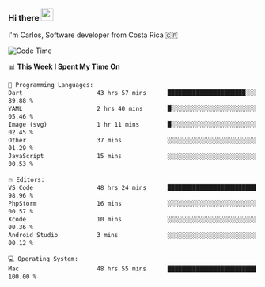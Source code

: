 ### Hi there <img src="https://media.giphy.com/media/hvRJCLFzcasrR4ia7z/giphy.gif" width="25px" height="25px">

I'm Carlos, Software developer from Costa Rica 🇨🇷

[//]: # (<a href="https://app.daily.dev/carum98"><img src="https://github.com/carum98/carum98/blob/main/devcard.svg" width="400" alt="Carlos Umaña Acevedo's Dev Card"/></a>)


<!--START_SECTION:waka-->
![Code Time](http://img.shields.io/badge/Code%20Time-12%2C458%20hrs%2023%20mins-blue)

📊 **This Week I Spent My Time On** 

```text
💬 Programming Languages: 
Dart                     43 hrs 57 mins      ██████████████████████░░░   89.88 % 
YAML                     2 hrs 40 mins       █░░░░░░░░░░░░░░░░░░░░░░░░   05.46 % 
Image (svg)              1 hr 11 mins        █░░░░░░░░░░░░░░░░░░░░░░░░   02.45 % 
Other                    37 mins             ░░░░░░░░░░░░░░░░░░░░░░░░░   01.29 % 
JavaScript               15 mins             ░░░░░░░░░░░░░░░░░░░░░░░░░   00.53 % 

🔥 Editors: 
VS Code                  48 hrs 24 mins      █████████████████████████   98.96 % 
PhpStorm                 16 mins             ░░░░░░░░░░░░░░░░░░░░░░░░░   00.57 % 
Xcode                    10 mins             ░░░░░░░░░░░░░░░░░░░░░░░░░   00.36 % 
Android Studio           3 mins              ░░░░░░░░░░░░░░░░░░░░░░░░░   00.12 % 

💻 Operating System: 
Mac                      48 hrs 55 mins      █████████████████████████   100.00 % 
```


<!--END_SECTION:waka-->
